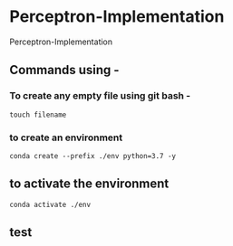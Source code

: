 # Perceptron-Implementation
Perceptron-Implementation

## Commands using - 
 
### To create any empty file using git bash -
```
touch filename
```

### to create an environment
```
conda create --prefix ./env python=3.7 -y
```

## to activate the environment
```
conda activate ./env
```

## test
